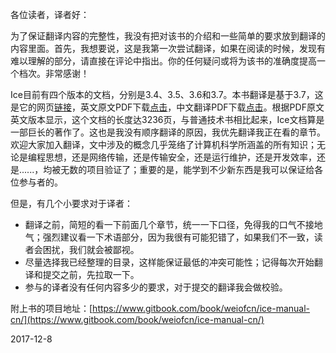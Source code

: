 各位读者，译者好：

为了保证翻译内容的完整性，我没有把对该书的介绍和一些简单的要求放到翻译的内容里面。首先，我想要说，这是我第一次尝试翻译，如果在阅读的时候，发现有难以理解的部分，请直接在评论中指出。你的任何疑问或将为该书的准确度提高一个档次。非常感谢！

Ice目前有四个版本的文档，分别是3.4、3.5、3.6和3.7。本书翻译是基于3.7，这是它的网页[链接](https://doc.zeroc.com/display/Ice37/)，英文原文PDF下载[点击](https://zeroc.com/download/Ice/3.7/Ice-3.7.0.pdf)，中文翻译PDF下载[点击](https://www.gitbook.com/download/pdf/book/weiofcn/ice-manual-cn)。根据PDF原文英文版本显示，这个文档的长度达3236页，与普通技术书相比起来，Ice文档算是一部巨长的著作了。这也是我没有顺序翻译的原因，我优先翻译我正在看的章节。欢迎大家加入翻译，文中涉及的概念几乎笼络了计算机科学所涵盖的所有知识；无论是编程思想，还是网络传输，还是传输安全，还是运行维护，还是开发效率，还是......，均被无数的项目验证了；重要的是，能学到不少新东西是我可以保证给各位参与者的。

但是，有几个小要求对于译者：

- 翻译之前，简短的看一下前面几个章节，统一一下口径，免得我的口气不接地气；强烈建议看一下术语部分，因为我很有可能犯错了，如果我们不一致，读者会困扰，我们就会被鄙视。
- 尽量选择我已经整理的目录，这样能保证最低的冲突可能性；记得每次开始翻译和提交之前，先拉取一下。
- 参与的译者没有任何内容多少的要求，对于提交的翻译我会做校验。


附上书的项目地址：[https://www.gitbook.com/book/weiofcn/ice-manual-cn/](https://www.gitbook.com/book/weiofcn/ice-manual-cn/)

2017-12-8
